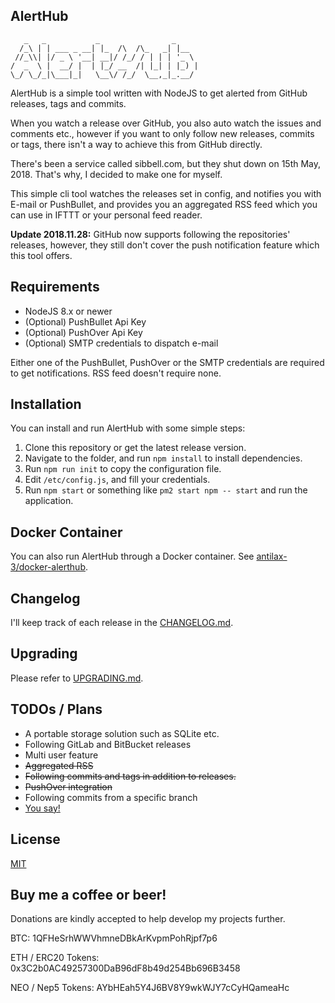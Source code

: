 AlertHub
--------

```
   _   _           _                _
  /_\ | | ___ _ __| |_  /\  /\_   _| |__
 //_\\| |/ _ \ '__| __|/ /_/ / | | | '_ \
/  _  \ |  __/ |  | |_/ __  /| |_| | |_) |
\_/ \_/_|\___|_|   \__\/ /_/  \__,_|_.__/
```

AlertHub is a simple tool written with NodeJS to get alerted from GitHub releases, tags and commits.

When you watch a release over GitHub, you also auto watch the issues and comments etc., however if you want to only follow new releases, commits or tags, there isn't a way to achieve this from GitHub directly.

There's been a service called sibbell.com, but they shut down on 15th May, 2018. That's why, I decided to make one for myself.

This simple cli tool watches the releases set in config, and notifies you with E-mail or PushBullet, and provides you an aggregated RSS feed which you can use in IFTTT or your personal feed reader.

**Update 2018.11.28:** GitHub now supports following the repositories' releases, however, they still don't cover the push notification feature which this tool offers.

## Requirements

* NodeJS 8.x or newer
* (Optional) PushBullet Api Key
* (Optional) PushOver Api Key
* (Optional) SMTP credentials to dispatch e-mail

Either one of the PushBullet, PushOver or the SMTP credentials are required to get notifications. RSS feed doesn't require none.

## Installation

You can install and run AlertHub with some simple steps:

1. Clone this repository or get the latest release version.
2. Navigate to the folder, and run `npm install` to install dependencies.
3. Run `npm run init` to copy the configuration file.
4. Edit `/etc/config.js`, and fill your credentials.
5. Run `npm start` or something like `pm2 start npm -- start` and run the application.

## Docker Container

You can also run AlertHub through a Docker container. See [antilax-3/docker-alerthub](https://github.com/antilax-3/docker-alerthub).


## Changelog

I'll keep track of each release in the [CHANGELOG.md](./CHANGELOG.md).

## Upgrading

Please refer to [UPGRADING.md](./UPGRADING.md).

## TODOs / Plans

* A portable storage solution such as SQLite etc.
* Following GitLab and BitBucket releases
* Multi user feature
* ~~Aggregated RSS~~
* ~~Following commits and tags in addition to releases.~~
* ~~PushOver integration~~
* Following commits from a specific branch
* [You say!](https://github.com/Ardakilic/alerthub/issues/new)

## License

[MIT](./LICENSE)

## Buy me a coffee or beer!

Donations are kindly accepted to help develop my projects further.

BTC: 1QFHeSrhWWVhmneDBkArKvpmPohRjpf7p6

ETH / ERC20 Tokens: 0x3C2b0AC49257300DaB96dF8b49d254Bb696B3458

NEO / Nep5 Tokens: AYbHEah5Y4J6BV8Y9wkWJY7cCyHQameaHc
